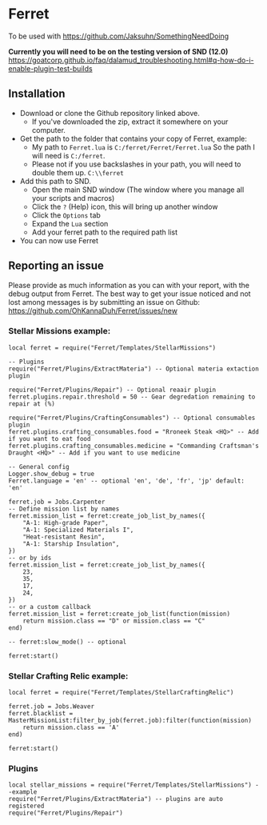 # Ferret

To be used with https://github.com/Jaksuhn/SomethingNeedDoing

**Currently you will need to be on the testing version of SND (12.0)**
https://goatcorp.github.io/faq/dalamud_troubleshooting.html#q-how-do-i-enable-plugin-test-builds

## Installation

- Download or clone the Github repository linked above.
  - If you've downloaded the zip, extract it somewhere on your computer.
- Get the path to the folder that contains your copy of Ferret, example:
  - My path to `Ferret.lua` is `C:/ferret/Ferret/Ferret.lua` So the path I will need is `C:/ferret`.
  - Please not if you use backslashes in your path, you will need to double them up. `C:\\ferret`
- Add this path to SND.
  - Open the main SND window (The window where you manage all your scripts and macros)
  - Click the `?` (Help) icon, this will bring up another window
  - Click the `Options` tab
  - Expand the `Lua` section
  - Add your ferret path to the required path list
- You can now use Ferret

## Reporting an issue

Please provide as much information as you can with your report, with the debug output from Ferret.
The best way to get your issue noticed and not lost among messages is by submitting an issue on Github: https://github.com/OhKannaDuh/Ferret/issues/new

### Stellar Missions example:

```
local ferret = require("Ferret/Templates/StellarMissions")

-- Plugins
require("Ferret/Plugins/ExtractMateria") -- Optional materia extaction plugin

require("Ferret/Plugins/Repair") -- Optional reaair plugin
ferret.plugins.repair.threshold = 50 -- Gear degredation remaining to repair at (%)

require("Ferret/Plugins/CraftingConsumables") -- Optional consumables plugin
ferret.plugins.crafting_consumables.food = "Rroneek Steak <HQ>" -- Add if you want to eat food
ferret.plugins.crafting_consumables.medicine = "Commanding Craftsman's Draught <HQ>" -- Add if you want to use medicine

-- General config
Logger.show_debug = true
Ferret.language = 'en' -- optional 'en', 'de', 'fr', 'jp' default: 'en'

ferret.job = Jobs.Carpenter
-- Define mission list by names
ferret.mission_list = ferret:create_job_list_by_names({
    "A-1: High-grade Paper",
    "A-1: Specialized Materials I",
    "Heat-resistant Resin",
    "A-1: Starship Insulation",
})
-- or by ids
ferret.mission_list = ferret:create_job_list_by_names({
    23,
    35,
    17,
    24,
})
-- or a custom callback
ferret.mission_list = ferret:create_job_list(function(mission)
    return mission.class == "D" or mission.class == "C"
end)

-- ferret:slow_mode() -- optional

ferret:start()
```

### Stellar Crafting Relic example:

```
local ferret = require("Ferret/Templates/StellarCraftingRelic")

ferret.job = Jobs.Weaver
ferret.blacklist = MasterMissionList:filter_by_job(ferret.job):filter(function(mission)
    return mission.class == 'A'
end)

ferret:start()
```

### Plugins

```
local stellar_missions = require("Ferret/Templates/StellarMissions") --example
require("Ferret/Plugins/ExtractMateria") -- plugins are auto registered
require("Ferret/Plugins/Repair")
```
